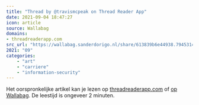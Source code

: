```yaml
---
title: "Thread by @travismcpeak on Thread Reader App"
date: 2021-09-04 18:47:27
icon: article
source: Wallabag
domains:
- threadreaderapp.com
src_url: "https://wallabag.sanderdorigo.nl/share/613839b6e44938.79453149"
2021: "09"
categories:
    - "art"
    - "carriere"
    - "information-security"
---
```

Het oorspronkelijke artikel kan je lezen op [threadreaderapp.com](https://threadreaderapp.com/thread/1429191407453933569.html) of [op Wallabag](https://wallabag.sanderdorigo.nl/share/613839b6e44938.79453149). De leestijd is ongeveer 2 minuten.